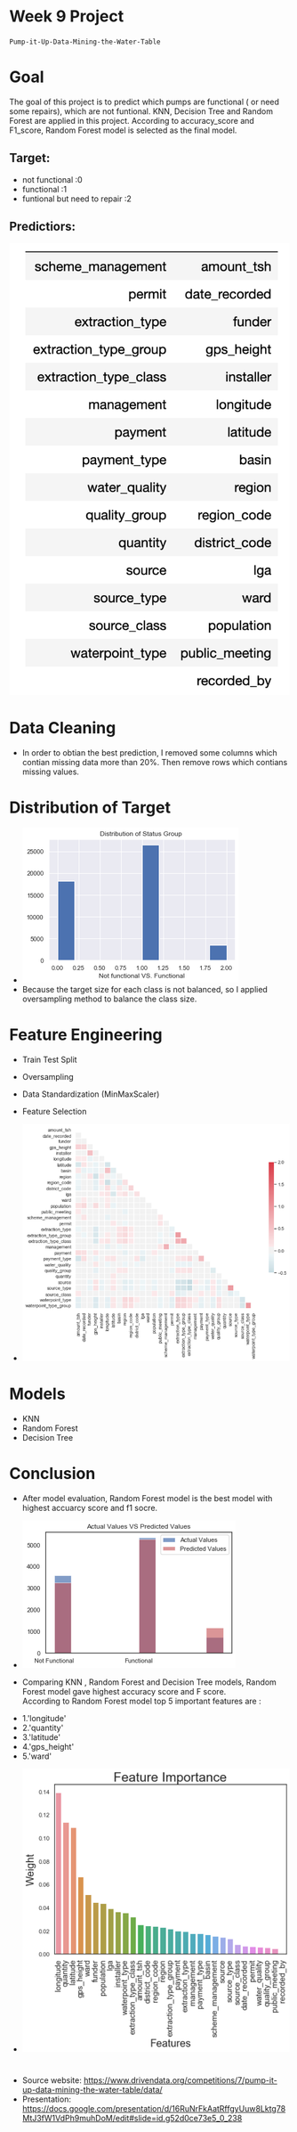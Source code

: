 # Week 9 Project  
`Pump-it-Up-Data-Mining-the-Water-Table`

# Goal
The goal of this project is to predict which pumps are functional ( or need some repairs), which are not funtional. KNN, Decision Tree and Random Forest are applied in this project. According to accuracy_score and F1_score, Random Forest model is selected as the final model. 

## Target: 
- not functional :0
- functional :1
- funtional but need to repair :2
## Predictiors:
![feature_table.png](feature_table.png)
           
# Data Cleaning  
- In order to obtian the best prediction, I removed some columns which contian missing data more than 20%. Then remove rows which contians missing values.  

# Distribution of Target
- ![distribution_of_target.png](distribution_of_target.png)
 - Because the target size for each class is not balanced, so I applied oversampling method to balance the class size.
# Feature Engineering
- Train Test Split
- Oversampling
- Data Standardization (MinMaxScaler)
- Feature Selection
  
- ![matrix.png](matrix.png)


# Models
- KNN         
- Random Forest 
- Decision Tree

# Conclusion
- After model evaluation, Random Forest model is the best model with highest accuarcy score and f1 socre. 
- ![prediction_VS_actual.png](prediction_VS_actual.png)
  
- Comparing KNN , Random Forest and Decision Tree models, Random Forest model gave highest accuracy score and F score.  
According to Random Forest model top 5 important features are :
 * 1.'longitude' 
 * 2.'quantity'
 * 3.'latitude'
 * 4.'gps_height'
 * 5.'ward'
 
- ![feature_importance.png](feature_importance.png)

 
 #    
- Source website: https://www.drivendata.org/competitions/7/pump-it-up-data-mining-the-water-table/data/
- Presentation:
https://docs.google.com/presentation/d/16RuNrFkAatRffgyUuw8Lktg78MtJ3fW1VdPh9muhDoM/edit#slide=id.g52d0ce73e5_0_238
